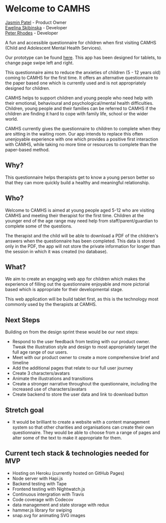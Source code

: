 # Welcome to CAMHS

[Jasmin Patel](https://github.com/Jasminpatel1) - Product Owner <br>
[Ewelina Skibinska](https://github.com/skibinska) - Developer <br>
[Peter Rhodes](https://github.com/rhodespeter) - Developer

A fun and accessible questionnaire for children when first visiting CAMHS (Child and Adolescent Mental Health Services). 

Our prototype can be found [here](https://cypiapt-lndse.github.io/welcome-to-camhs/). This app has been designed for tablets, to change page swipe left and right.

This questionnaire aims to reduce the anxieties of children (5 - 12 years old) coming to CAMHS for the first time. It offers an alternative questionnaire to the paper based one which is currently used and is not appropriately designed for children. 

CAMHS helps to support children and young people who need help with their emotional, behavioural and psychological/mental health difficulties. Children, young people and their families can be referred to CAMHS if the children are finding it hard to cope with family life, school or the wider world.

CAMHS currently gives the questionnaire to children to complete when they are sitting in the waiting room. Our app intends to replace this often unenjoyable experience with one which provides a positive first interaction with CAMHS, while taking no more time or resources to complete than the paper-based method. 

## Why?

This questionnaire helps therapists get to know a young person better so that they can more quickly build a healthy and meaningful relationship.

## Who?

Welcome to CAMHS is aimed at young people aged 5-12 who are visiting CAMHS and meeting their therapist for the first time. 
Children at the younger end of the age range may need help from staff/parent/guardian to complete some of the questions. 

The therapist and the child will be able to download a PDF of the children's answers when the questionnaire has been completed. This data is stored only in the PDF, the app will not store the private information for longer than the session in which it was created (no database).  

## What? 

We aim to create an engaging web app for children which makes the experience of filling out the questionnaire enjoyable and more pictorial based which is appropriate for their developmental stage. 

This web application will be build tablet first, as this is the technology most commonly used by the therapists at CAMHS.

## Next Steps

Building on from the design sprint these would be our next steps:
 - Respond to the user feedback from testing with our product owner. Tweak the illustration style and design to most appropriately target the full age range of our users.
 - Meet with our product owner to create a more comprehensive brief and timeline
 - Add the additional pages that relate to our full user journey
 - Create 3 characters/avatars
 - Animate the illustrations and transitions 
 - Create a stronger narrative throughout the questionnaire, including the increased use of characters/avatars
 - Create backend to store the user data and link to download button
 
## Stretch goal
 - It would be brilliant to create a website with a content management system so that other charities and organisations can create their own questionnaire. They would be able to choose from a range of pages and alter some of the text to make it appropriate for them.

## Current tech stack & technologies needed for MVP
- Hosting on Heroku (currently hosted on GitHub Pages)
- Node server with Hapi.js 
- Backend testing with Tape
- Frontend testing with Nightwatch.js
- Continuous intergration with Travis
- Code coverage with Codecov
- data management and state storage with redux
- hammer.js library for swiping
- snap.svg for animating SVG images
